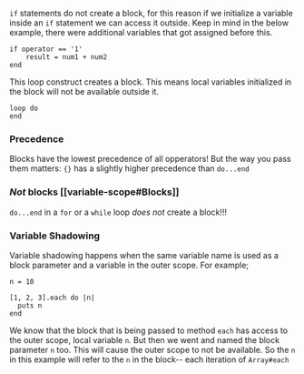 `if` statements do not create a block, for this reason if we initialize a variable inside an `if` statement we can access it outside. Keep in mind in the below example, there were additional variables that got assigned before this. 

```
if operator == '1'
	result = num1 + num2
end
```

This loop construct creates a block. This means local variables initialized in the block will not be available outside it.
```
loop do 
end
``` 

### Precedence
Blocks have the lowest precedence of all opperators! But the way you pass them matters: `{}` has a slightly higher precedence than `do...end`


### _Not_ blocks [[variable-scope#Blocks]]
`do...end` in a `for` or a `while` loop _does not_ create a block!!!

### Variable Shadowing
Variable shadowing happens when the same variable name is used as a block parameter and a variable in the outer scope. For example;
```
n = 10

[1, 2, 3].each do |n|
  puts n
end
```

We know that the block that is being passed to method `each` has access to the outer scope, local variable `n`. But then we went and named the block parameter `n` too. This will cause the outer scope to not be available. So the `n` in this example will refer to the `n` in the block-- each iteration of `Array#each`